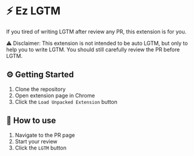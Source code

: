 # ⚡️ Ez LGTM
If you tired of writing LGTM after review any PR, this extension is for you.

⚠️ Disclaimer: This extension is not intended to be auto LGTM, but only to help you to write LGTM. You should still carefully review the PR before LGTM.

## ⚙️ Getting Started
1. Clone the repository
2. Open extension page in Chrome
3. Click the `Load Unpacked Extension` button

## 🎯 How to use
1. Navigate to the PR page
2. Start your review
3. Click the `LGTM` button
